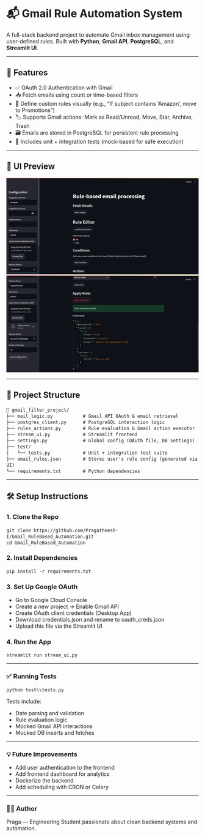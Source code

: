 # 📬 Gmail Rule Automation System

A full-stack backend project to automate Gmail inbox management using user-defined rules. Built with **Python**, **Gmail API**, **PostgreSQL**, and **Streamlit UI**.

---

## 🚀 Features

- ✅ OAuth 2.0 Authentication with Gmail
- 📥 Fetch emails using count or time-based filters
- 🧠 Define custom rules visually (e.g., “If subject contains ‘Amazon’, move to Promotions”)
- 🏷️ Supports Gmail actions: Mark as Read/Unread, Move, Star, Archive, Trash
- 🗃️ Emails are stored in PostgreSQL for persistent rule processing
- 🧪 Includes unit + integration tests (mock-based for safe execution)

---

## 📸 UI Preview

![Screenshot](assets/ui.png)
![Screenshot](assets/ui2.png)


---

## 🧱 Project Structure

```
📁 gmail_filter_project/
├── mail_logic.py           # Gmail API OAuth & email retrieval
├── postgres_client.py      # PostgreSQL interaction logic
├── rules_actions.py        # Rule evaluation & Gmail action executor
├── stream_ui.py            # Streamlit frontend
├── settings.py             # Global config (OAuth file, DB settings)
├── test/
│   └── tests.py            # Unit + integration test suite
├── email_rules.json        # Stores user's rule config (generated via UI)
└── requirements.txt        # Python dependencies
```



---

## 🛠️ Setup Instructions

### 1. Clone the Repo

```
git clone https://github.com/Pragatheesh-I/Gmail_RuleBased_Automation.git
cd Gmail_RuleBased_Automation
```

### 2. Install Dependencies

```
pip install -r requirements.txt
```

### 3. Set Up Google OAuth

- Go to Google Cloud Console
- Create a new project → Enable Gmail API
- Create OAuth client credentials (Desktop App)
- Download credentials.json and rename to oauth_creds.json
- Upload this file via the Streamlit UI

### 4. Run the App

```
streamlit run stream_ui.py
```
---

### ✅ Running Tests

```
python test\\tests.py
```

Tests include:
- Date parsing and validation
- Rule evaluation logic
- Mocked Gmail API interactions
- Mocked DB inserts and fetches

---

### 💡 Future Improvements

- Add user authentication to the frontend
- Add frontend dashboard for analytics
- Dockerize the backend
- Add scheduling with CRON or Celery

---

### 👨‍💻 Author
Praga — Engineering Student passionate about clean backend systems and automation.


